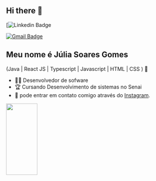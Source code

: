 ## Hi there 👋

[![Linkedin Badge](https://www.linkedin.com/in/j%C3%BAlia-soares-gomes-656868363/)

[![Gmail Badge](https://img.shields.io/badge/-julia.s.gomes9@2aluno.senai.br-6633cc?style=flat-square&logo=Gmail&logoColor=white&link=mailto:julia.s.gomes9@aluno.senai.br)](mailto:julia.s.gomes9@aluno.senai.br)


## Meu nome é Júlia Soares Gomes
(Java | React JS | Typescript | Javascript | HTML | CSS ) 🚀
- 👩‍💻 Desenvolvedor de sofware
- 🏆 Cursando Desenvolvimento de sistemas no Senai
- 🎥 pode entrar em contato comigo através do [Instagram](https://www.instagram.com/julia.gomxs0/).


<div align="left">
  
  <img width="41%" height="195px" src="https://github-readme-stats.vercel.app/api/top-langs/?username=Fernanda-Kipper&layout=compact&hide_border=true&title_color=8f00ff&text_color=ffffff&bg_color=0d1117" />
  
 </div>

